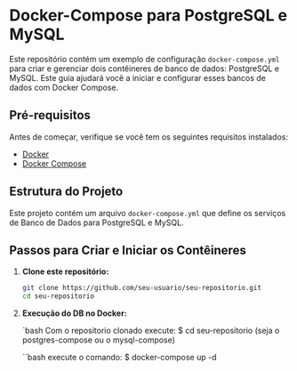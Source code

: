 # Docker-Compose para PostgreSQL e MySQL

Este repositório contém um exemplo de configuração `docker-compose.yml` para criar e gerenciar dois contêineres de banco de dados: PostgreSQL e MySQL. Este guia ajudará você a iniciar e configurar esses bancos de dados com Docker Compose.

## Pré-requisitos

Antes de começar, verifique se você tem os seguintes requisitos instalados:

- [Docker](https://docs.docker.com/get-docker/)
- [Docker Compose](https://docs.docker.com/compose/install/)

## Estrutura do Projeto

Este projeto contém um arquivo `docker-compose.yml` que define os serviços de Banco de Dados para PostgreSQL e MySQL.

## Passos para Criar e Iniciar os Contêineres

1. **Clone este repositório:**

   ```bash
   git clone https://github.com/seu-usuario/seu-repositorio.git
   cd seu-repositorio

2. **Execução do DB no Docker:**

    `bash
    Com o repositorio  clonado execute:
    $ cd seu-repositorio (seja o postgres-compose ou o mysql-compose)

    ``bash
    execute o comando:
    $ docker-compose up -d


